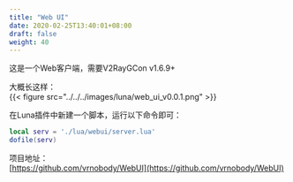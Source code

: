 ```yaml
---
title: "Web UI"
date: 2020-02-25T13:40:01+08:00
draft: false
weight: 40
---
```


这是一个Web客户端，需要V2RayGCon v1.6.9+  

大概长这样：  
{{< figure src="../../../images/luna/web_ui_v0.0.1.png" >}}

在Luna插件中新建一个脚本，运行以下命令即可：  
```lua
local serv = './lua/webui/server.lua'
dofile(serv)
```

项目地址：  
[https://github.com/vrnobody/WebUI](https://github.com/vrnobody/WebUI)  
